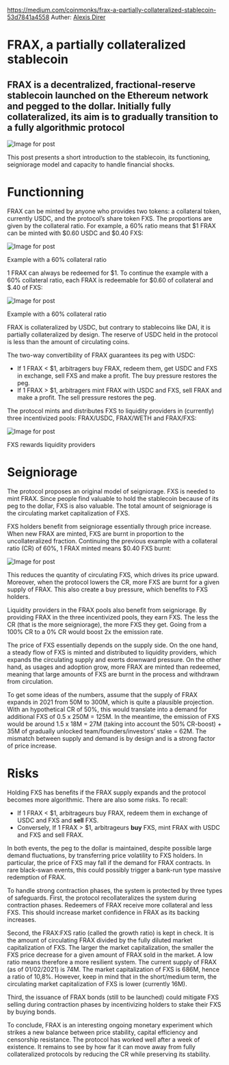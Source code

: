 https://medium.com/coinmonks/frax-a-partially-collateralized-stablecoin-53d7841a4558 Auther: [Alexis Direr](https://medium.com/u/52e090ff31b0?source=post_page-----53d7841a4558--------------------------------)



# FRAX, a partially collateralized stablecoin

## FRAX is a decentralized, fractional-reserve stablecoin launched on the Ethereum network and pegged to the dollar. Initially fully collateralized, its aim is to gradually transition to a fully algorithmic protocol





![Image for post](https://img.learnblockchain.cn/pics/20210104223454.png)





This post presents a short introduction to the stablecoin, its functioning, seigniorage model and capacity to handle financial shocks.

# Functionning

FRAX can be minted by anyone who provides two tokens: a collateral token, currently USDC, and the protocol’s share token FXS. The proportions are given by the collateral ratio. For example, a 60% ratio means that $1 FRAX can be minted with $0.60 USDC and $0.40 FXS:



![Image for post](https://img.learnblockchain.cn/pics/20210104223521.png)

Example with a 60% collateral ratio

1 FRAX can always be redeemed for $1. To continue the example with a 60% collateral ratio, each FRAX is redeemable for $0.60 of collateral and $.40 of FXS:

![Image for post](https://img.learnblockchain.cn/pics/20210104223526.png)

Example with a 60% collateral ratio

FRAX is collateralized by USDC, but contrary to stablecoins like DAI, it is partially collateralized by design. The reserve of USDC held in the protocol is less than the amount of circulating coins.

The two-way convertibility of FRAX guarantees its peg with USDC:

- If 1 FRAX < $1, arbitragers buy FRAX, redeem them, get USDC and FXS in exchange, sell FXS and make a profit. The buy pressure restores the peg.
- If 1 FRAX > $1, arbitragers mint FRAX with USDC and FXS, sell FRAX and make a profit. The sell pressure restores the peg.

The protocol mints and distributes FXS to liquidity providers in (currently) three incentivized pools: FRAX/USDC, FRAX/WETH and FRAX/FXS:



![Image for post](https://img.learnblockchain.cn/pics/20210104223535.png)

FXS rewards liquidity providers

# Seigniorage

The protocol proposes an original model of seigniorage. FXS is needed to mint FRAX. Since people find valuable to hold the stablecoin because of its peg to the dollar, FXS is also valuable. The total amount of seigniorage is the circulating market capitalization of FXS.

FXS holders benefit from seigniorage essentially through price increase. When new FRAX are minted, FXS are burnt in proportion to the uncollateralized fraction. Continuing the previous example with a collateral ratio (CR) of 60%, 1 FRAX minted means $0.40 FXS burnt:



![Image for post](https://img.learnblockchain.cn/pics/20210104223543.png)

This reduces the quantity of circulating FXS, which drives its price upward. Moreover, when the protocol lowers the CR, more FXS are burnt for a given supply of FRAX. This also create a buy pressure, which benefits to FXS holders.

Liquidity providers in the FRAX pools also benefit from seigniorage. By providing FRAX in the three incentivized pools, they earn FXS. The less the CR (that is the more seigniorage), the more FXS they get. Going from a 100% CR to a 0% CR would boost 2x the emission rate.

The price of FXS essentially depends on the supply side. On the one hand, a steady flow of FXS is minted and distributed to liquidity providers, which expands the circulating supply and exerts downward pressure. On the other hand, as usages and adoption grow, more FRAX are minted than redeemed, meaning that large amounts of FXS are burnt in the process and withdrawn from circulation.

To get some ideas of the numbers, assume that the supply of FRAX expands in 2021 from 50M to 300M, which is quite a plausible projection. With an hypothetical CR of 50%, this would translate into a demand for additional FXS of 0.5 x 250M = 125M. In the meantime, the emission of FXS would be around 1.5 x 18M = 27M (taking into account the 50% CR-boost) + 35M of gradually unlocked team/founders/investors’ stake = 62M. The mismatch between supply and demand is by design and is a strong factor of price increase.

# Risks

Holding FXS has benefits if the FRAX supply expands and the protocol becomes more algorithmic. There are also some risks. To recall:

- If 1 FRAX < $1, arbitrageurs buy FRAX, redeem them in exchange of USDC and FXS and **sell** FXS.
- Conversely, If 1 FRAX > $1, arbitrageurs **buy** FXS, mint FRAX with USDC and FXS and sell FRAX.

In both events, the peg to the dollar is maintained, despite possible large demand fluctuations, by transferring price volatility to FXS holders. In particular, the price of FXS may fall if the demand for FRAX contracts. In rare black-swan events, this could possibly trigger a bank-run type massive redemption of FRAX.

To handle strong contraction phases, the system is protected by three types of safeguards. First, the protocol recollateralizes the system during contraction phases. Redeemers of FRAX receive more collateral and less FXS. This should increase market confidence in FRAX as its backing increases.

Second, the FRAX:FXS ratio (called the growth ratio) is kept in check. It is the amount of circulating FRAX divided by the fully diluted market capitalization of FXS. The larger the market capitalization, the smaller the FXS price decrease for a given amount of FRAX sold in the market. A low ratio means therefore a more resilient system. The current supply of FRAX (as of 01/02/2021) is 74M. The market capitalization of FXS is 686M, hence a ratio of 10,8%. However, keep in mind that in the short/medium term, the circulating market capitalization of FXS is lower (currently 16M).

Third, the issuance of FRAX bonds (still to be launched) could mitigate FXS selling during contraction phases by incentivizing holders to stake their FXS by buying bonds.

To conclude, FRAX is an interesting ongoing monetary experiment which strikes a new balance between price stability, capital efficiency and censorship resistance. The protocol has worked well after a week of existence. It remains to see by how far it can move away from fully collateralized protocols by reducing the CR while preserving its stability.



